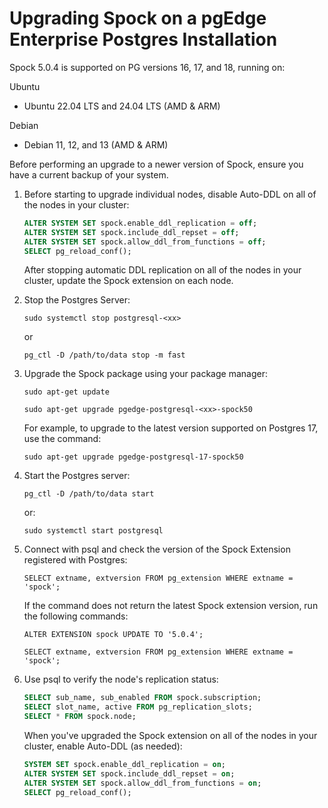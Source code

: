 # Upgrading Spock on a pgEdge Enterprise Postgres Installation

Spock 5.0.4 is supported on PG versions 16, 17, and 18, running on:

Ubuntu

  * Ubuntu 22.04 LTS and 24.04 LTS (AMD & ARM)

Debian

  * Debian 11, 12, and 13 (AMD & ARM)

Before performing an upgrade to a newer version of Spock, ensure you have a current backup of your system.

1. Before starting to upgrade individual nodes, disable Auto-DDL on all of the nodes in your cluster:

    ```sql
    ALTER SYSTEM SET spock.enable_ddl_replication = off;
    ALTER SYSTEM SET spock.include_ddl_repset = off;
    ALTER SYSTEM SET spock.allow_ddl_from_functions = off;
    SELECT pg_reload_conf();
    ```
    After stopping automatic DDL replication on all of the nodes in your cluster, update the Spock extension on each node.

2. Stop the Postgres Server:

    `sudo systemctl stop postgresql-<xx>`

    or

    `pg_ctl -D /path/to/data stop -m fast`

3. Upgrade the Spock package using your package manager:

    `sudo apt-get update`

    `sudo apt-get upgrade pgedge-postgresql-<xx>-spock50`

    For example, to upgrade to the latest version supported on Postgres 17, use the command:

    `sudo apt-get upgrade pgedge-postgresql-17-spock50`

4. Start the Postgres server:

    `pg_ctl -D /path/to/data start`

    or:

    `sudo systemctl start postgresql`

5. Connect with psql and check the version of the Spock Extension registered with Postgres:

    `SELECT extname, extversion FROM pg_extension WHERE extname = 'spock';`

    If the command does not return the latest Spock extension version, run the following commands:

    `ALTER EXTENSION spock UPDATE TO '5.0.4';`

    `SELECT extname, extversion FROM pg_extension WHERE extname = 'spock';`

6. Use psql to verify the node's replication status:

    ```sql
    SELECT sub_name, sub_enabled FROM spock.subscription;
    SELECT slot_name, active FROM pg_replication_slots;
    SELECT * FROM spock.node;
    ```

    When you've upgraded the Spock extension on all of the nodes in your cluster, enable Auto-DDL (as needed):

    ```sql
    SYSTEM SET spock.enable_ddl_replication = on;
    ALTER SYSTEM SET spock.include_ddl_repset = on;
    ALTER SYSTEM SET spock.allow_ddl_from_functions = on;
    SELECT pg_reload_conf();
    ```